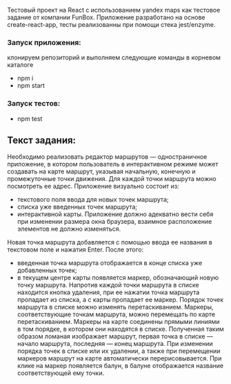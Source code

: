 Тестовый проект на React с использованием yandex maps как тестовое задание от компании FunBox.
Приложение разработано на основе create-react-app, тесты реализованны при помощи стека jest/enzyme.

### Запуск приложения:
клонируем репозиторий и выполняем следующие команды в корневом каталоге
* npm i
* npm start
### Запуск тестов:
* npm test

## Текст задания:

Необходимо реализовать редактор маршрутов — одностраничное приложение, в котором пользователь в интерактивном режиме может создавать на карте маршрут, указывая начальную, конечную и промежуточные точки движения. Для каждой точки маршрута можно посмотреть ее адрес. 
Приложение визуально состоит из:
+ текстового поля ввода для новых точек маршрута; 
+ списка уже введенных точек маршрута; 
+ интерактивной карты. 
 Приложение должно адекватно вести себя при изменении размера окна браузера, взаимное расположение элементов не должно изменяться.

 Новая точка маршрута добавляется с помощью ввода ее названия в текстовом поле и нажатия Enter. 
 После этого: 
+ введенная точка маршрута отображается в конце списка уже добавленных точек; 
+ в текущем центре карты появляется маркер, обозначающий новую точку маршрута. 
 Напротив каждой точки маршрута в списке находится кнопка удаления, при ее нажатии точка маршрута пропадает из списка, а с карты пропадает ее маркер. Порядок точек маршрута в списке можно изменять перетаскиванием. Маркеры, соответствующие точкам маршрута, можно перемещать по карте перетаскиванием. Маркеры на карте соединены прямыми линиями в том порядке, в котором они находятся в списке. Полученная таким образом ломаная изображает маршрут, первая точка в списке — начало маршрута, последняя — конец маршрута. При изменении порядка точек в списке или их удалении, а также при перемещении маркеров маршрут на карте автоматически перерисовывается. При клике на маркер появляется балун, в балуне отображается название соответствующей ему точки.
